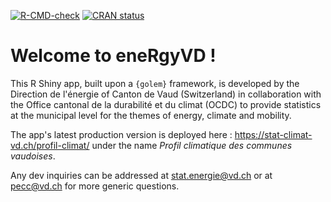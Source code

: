 [![R-CMD-check](https://github.com/mick-weber/eneRgyVD/actions/workflows/R-CMD-check.yaml/badge.svg)](https://github.com/mick-weber/eneRgyVD/actions/workflows/R-CMD-check.yaml)
[![CRAN status](https://www.r-pkg.org/badges/version/eneRgyVD)](https://CRAN.R-project.org/package=eneRgyVD)

# **Welcome to eneRgyVD** ! 

This R Shiny app, built upon a `{golem}` framework, is developed by the Direction de l'énergie of Canton de Vaud (Switzerland) in collaboration with the Office cantonal de la durabilité et du climat (OCDC) to provide statistics at the municipal level for the themes of energy, climate and mobility.

The app's latest production version is deployed here : https://stat-climat-vd.ch/profil-climat/ under the name *Profil climatique des communes vaudoises*.

Any dev inquiries can be addressed at [stat.energie@vd.ch](mailto:stat.energie@vd.ch?subject=Question-eneRgyVD) or at [pecc@vd.ch](mailto:pecc@vd.ch?subject=Question-profil-climatique) for more generic questions.
